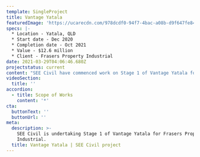 ```yaml
---
template: SingleProject
title: Vantage Yatala
featuredImage: 'https://ucarecdn.com/978dcdf0-94f7-4bac-a08b-d9f647fe8413/'
specs: |-
  * Location - Yatala, QLD
  * Start date - Dec 2020
  * Completion date - Oct 2021
  * Value - $12.6 million
  * Client - Frasers Property Industrial
date: 2021-03-29T04:06:46.680Z
projectstatus: current
content: "SEE Civil have commenced work on Stage 1 of Vantage Yatala for Frasers Property Industrial. This next generation industrial precinct includes over 2.3 hectares of green open space and will secure the Yatala region as one of the major distribution hubs for South East Queensland.\r\n\n\r\rPractical Completion for Stage 1 is scheduled for September 2021."
videoSection:
  title: ''
accordion:
  - title: Scope of Works
    content: '*'
cta:
  buttonText: ''
  buttonUrl: ''
meta:
  description: >-
    SEE Civil is undertaking Stage 1 of Vantage Yatala for Frasers Property
    Industrial.
  title: Vantage Yatala | SEE Civil project
---
```


